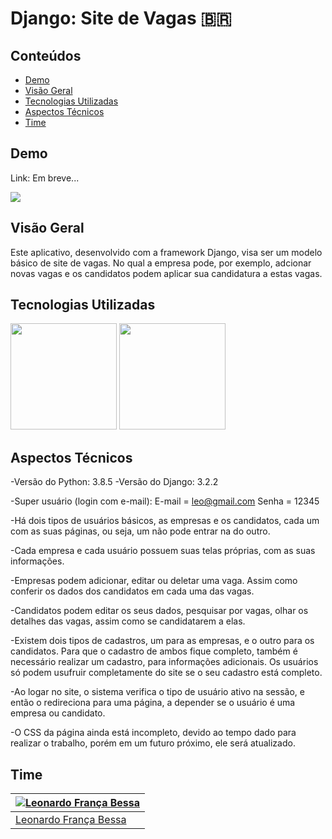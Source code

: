 # Django: Site de Vagas :brazil: 

## Conteúdos
  * [Demo](#demo)
  * [Visão Geral](#visão-geral)
  * [Tecnologias Utilizadas](#tecnologias-utilizadas)
  * [Aspectos Técnicos](#aspectos-técnicos)
  * [Time](#time)

## Demo
Link: Em breve...

![](https://i.imgur.com/TqjkWiN.png)

## Visão Geral
Este aplicativo, desenvolvido com a framework Django, visa ser um modelo básico de site de vagas. No qual a empresa pode, por exemplo, adcionar novas vagas e os candidatos podem aplicar sua candidatura a estas vagas.


## Tecnologias Utilizadas
[<img target="_blank" src="https://cdn.iconscout.com/icon/free/png-512/django-2-282855.png" width=170>](https://www.djangoproject.com/)
[<img target="_blank" src="https://forthebadge.com/images/badges/made-with-python.svg" width=170>](https://www.python.org/)


## Aspectos Técnicos
-Versão do Python: 3.8.5
-Versão do Django: 3.2.2

-Super usuário (login com e-mail):
E-mail = leo@gmail.com
Senha = 12345

-Há dois tipos de usuários básicos, as empresas e os candidatos, cada um com as suas páginas, ou seja, um não pode entrar na do outro.


-Cada empresa e cada usuário possuem suas telas próprias, com as suas informações.


-Empresas podem adicionar, editar ou deletar uma vaga. Assim como conferir os dados dos candidatos em cada uma das vagas.


-Candidatos podem editar os seus dados, pesquisar por vagas, olhar os detalhes das vagas, assim como se candidatarem a elas.


-Existem dois tipos de cadastros, um para as empresas, e o outro para os candidatos. Para que o cadastro de ambos fique completo, também é necessário realizar um cadastro, para informações adicionais. Os usuários só podem usufruir completamente do site se o seu cadastro está completo.


-Ao logar no site, o sistema verifica o tipo de usuário ativo na sessão, e então o redireciona para uma página, a depender se o  usuário é uma empresa ou candidato.


-O CSS da página ainda está incompleto, devido ao tempo dado para realizar o trabalho, porém em um futuro próximo, ele será atualizado. 


## Time
[![Leonardo França Bessa](https://avatars2.githubusercontent.com/u/22757584?s=460&u=34b2e3fde44b13d47ce00e372cf66db078a8e300&v=4)](https://www.linkedin.com/in/leonardo-fran%C3%A7a-2246641a3/) |
-|
[Leonardo França Bessa](https://www.linkedin.com/in/leonardo-fran%C3%A7a-2246641a3/) |)
